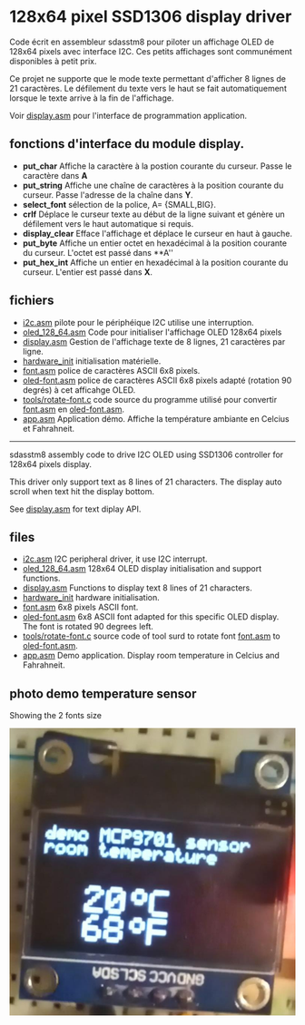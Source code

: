 # 128x64 pixel SSD1306 display driver

Code écrit en assembleur sdasstm8 pour piloter un affichage OLED de 128x64 pixels avec interface I2C. Ces petits affichages sont communément disponibles à petit prix. 

Ce projet ne supporte que le mode texte  permettant d'afficher  8 lignes de 21 caractères. Le défilement du texte vers le haut se fait automatiquement lorsque le texte arrive à la fin de l'affichage.

Voir [display.asm](display.asm) pour l'interface de programmation application. 

## fonctions d'interface du module **display**. 

* **put_char** Affiche la caractère à la postion courante du curseur. Passe le caractère dans **A**
* **put_string** Affiche une chaîne de caractères à la position courante du curseur. Passe l'adresse de la chaîne dans **Y**.
* **select_font** sélection de la police, A= {SMALL,BIG}.
* **crlf** Déplace le curseur texte au début de la ligne suivant et génère un défilement vers le haut automatique si requis.
* **display_clear** Efface l'affichage et déplace le curseur en haut à gauche.
* **put_byte** Affiche un entier octet en hexadécimal à la position courante du curseur. L'octet est passé dans **A''  
* **put_hex_int** Affiche un entier en hexadécimal à la position courante du curseur. L'entier est  passé dans **X**.

## fichiers 

* [i2c.asm](i2c.asm)  pilote pour le périphéique  I2C  utilise une interruption.
* [oled_128_64.asm](oled_128_64.asm)  Code pour initialiser l'affichage OLED 128x64 pixels 
* [display.asm](display.asm) Gestion de l'affichage texte de 8 lignes, 21 caractères par ligne.
* [hardware_init](hardware_init.asm) initialisation matérielle.
* [font.asm](font.asm) police de caractères ASCII 6x8 pixels.
* [oled-font.asm](oled-font.asm) police de caractères ASCII 6x8 pixels adapté (rotation 90 degrés) à cet afficahge OLED.    
* [tools/rotate-font.c](tools/rotate-font.c) code source du programme utilisé pour convertir [font.asm](font.asm) en [oled-font.asm](oled-font.asm).
* [app.asm](app.asm) Application démo. Affiche la température ambiante en Celcius et Fahrahneit.

----------------

sdasstm8 assembly code to drive I2C OLED  using SSD1306 controller for 128x64 pixels display. 

This driver only support text as 8 lines of 21 characters. The display auto scroll when text hit the display bottom.


See [display.asm](display.asm) for text diplay API.

## files 

* [i2c.asm](i2c.asm)  I2C peripheral driver, it use I2C interrupt.
* [oled_128_64.asm](oled_128_64.asm)  128x64 OLED display initialisation and support functions. 
* [display.asm](display.asm) Functions to display text 8 lines of 21 characters.
* [hardware_init](hardware_init.asm) hardware initialisation.
* [font.asm](font.asm) 6x8 pixels ASCII font.
* [oled-font.asm](oled-font.asm) 6x8 ASCII font adapted for this specific OLED display. The font is rotated 90 degrees left.    
* [tools/rotate-font.c](tools/rotate-font.c) source code of tool surd to rotate font [font.asm](font.asm) to [oled-font.asm](oled-font.asm).
* [app.asm](app.asm) Demo application. Display room temperature in Celcius and Fahrahneit.


## photo demo temperature sensor 

Showing the 2 fonts size 

![docs/photo-demo.jpg](docs/photo-demo.jpg)
